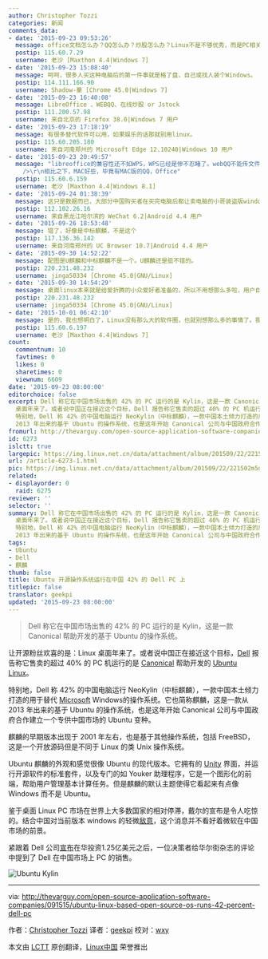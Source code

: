 ```yaml
---
author: Christopher Tozzi
categories: 新闻
comments_data:
- date: '2015-09-23 09:53:26'
  message: office文档怎么办？QQ怎么办？炒股怎么办？Linux不是不够优秀，而是PC相关的软件环境还不太令人满意
  postip: 115.60.7.29
  username: 老沙 [Maxthon 4.4|Windows 7]
- date: '2015-09-23 15:08:40'
  message: 呵呵，很多人买这种电脑后的第一件事就是格了盘，自己或找人装个Windows。
  postip: 114.111.166.90
  username: Shadow-華 [Chrome 45.0|Windows 7]
- date: '2015-09-23 16:40:08'
  message: LibreOffice 、WEBQQ、在线炒股 or Jstock
  postip: 111.200.57.98
  username: 来自北京的 Firefox 38.0|Windows 7 用户
- date: '2015-09-23 17:18:19'
  message: 有很多替代软件可以用，如果娱乐的话那就别用linux。
  postip: 115.60.205.180
  username: 来自河南郑州的 Microsoft Edge 12.10240|Windows 10 用户
- date: '2015-09-23 20:49:57'
  message: "libreoffice的兼容性还不如WPS，WPS已经是惨不忍睹了。webQQ不能传文件啊。你说再多的替代，也仅仅是最低限度的替代，当周围的人都用windows，都用office写文档，都用QQ讨论甚至传文件，也只能向他们妥协。<br
    />\r\n相比之下，MAC好些，毕竟有MAC版的QQ，Office"
  postip: 115.60.6.159
  username: 老沙 [Maxthon 4.4|Windows 8.1]
- date: '2015-09-24 01:38:39'
  message: 这只是数据而已，大部分中国购买者在买完电脑后都让卖电脑的小哥装盗版windows了
  postip: 112.102.26.16
  username: 来自黑龙江哈尔滨的 WeChat 6.2|Android 4.4 用户
- date: '2015-09-26 18:53:48'
  message: 错了，好像是中标麒麟，不是这个
  postip: 117.136.36.142
  username: 来自河南郑州的 UC Browser 10.7|Android 4.4 用户
- date: '2015-09-30 14:52:22'
  message: 配图是U麒麟和中标麒麟不是一个。U麒麟还是挺不错的。
  postip: 220.231.48.232
  username: jinga50334 [Chrome 45.0|GNU/Linux]
- date: '2015-09-30 14:54:29'
  message: 桌面linux本来就是给爱折腾的小众爱好者准备的，所以不用想那么多啦，用户自有替代方案而且乐在其中。
  postip: 220.231.48.232
  username: jinga50334 [Chrome 45.0|GNU/Linux]
- date: '2015-10-01 06:42:10'
  message: 是的，我也想明白了，Linux没有那么大的软件圈，也就别想那么多的事情了。我觉得做个开发平台挺好，写写代码，跑跑虚拟机，也就够了
  postip: 115.60.6.197
  username: 老沙 [Maxthon 4.4|Windows 7]
count:
  commentnum: 10
  favtimes: 0
  likes: 0
  sharetimes: 0
  viewnum: 6609
date: '2015-09-23 08:00:00'
editorchoice: false
excerpt: Dell 称它在中国市场出售的 42% 的 PC 运行的是 Kylin，这是一款 Canonical 帮助开发的基于 Ubuntu 的操作系统。  让开源粉丝欢喜的是：Linux
  桌面年来了。或者说中国正在接近这个目标，Dell 报告称它售卖的超过 40% 的 PC 机运行的是 Canonical 帮助开发的 Ubuntu Linux。
  特别地，Dell 称 42% 的中国电脑运行 NeoKylin（中标麒麟），一款中国本土倾力打造的用于替代 Microsoft Windows的操作系统。它也简称麒麟，这是一款从
  2013 年出来的基于 Ubuntu 的操作系统，也是这年开始 Canonical 公司与中国政府合作建立一个专供中国市场的 Ubu
fromurl: http://thevarguy.com/open-source-application-software-companies/091515/ubuntu-linux-based-open-source-os-runs-42-percent-dell-pc
id: 6273
islctt: true
largepic: https://img.linux.net.cn/data/attachment/album/201509/22/221502m5nqye5mne59z4ky.png
url: /article-6273-1.html
pic: https://img.linux.net.cn/data/attachment/album/201509/22/221502m5nqye5mne59z4ky.png.thumb.jpg
related:
- displayorder: 0
  raid: 6275
reviewer: ''
selector: ''
summary: Dell 称它在中国市场出售的 42% 的 PC 运行的是 Kylin，这是一款 Canonical 帮助开发的基于 Ubuntu 的操作系统。  让开源粉丝欢喜的是：Linux
  桌面年来了。或者说中国正在接近这个目标，Dell 报告称它售卖的超过 40% 的 PC 机运行的是 Canonical 帮助开发的 Ubuntu Linux。
  特别地，Dell 称 42% 的中国电脑运行 NeoKylin（中标麒麟），一款中国本土倾力打造的用于替代 Microsoft Windows的操作系统。它也简称麒麟，这是一款从
  2013 年出来的基于 Ubuntu 的操作系统，也是这年开始 Canonical 公司与中国政府合作建立一个专供中国市场的 Ubu
tags:
- Ubuntu
- Dell
- 麒麟
thumb: false
title: Ubuntu 开源操作系统运行在中国 42% 的 Dell PC 上
titlepic: false
translator: geekpi
updated: '2015-09-23 08:00:00'
---
```



> 
> Dell 称它在中国市场出售的 42% 的 PC 运行的是 Kylin，这是一款 Canonical 帮助开发的基于 Ubuntu 的操作系统。
> 
> 
> 


让开源粉丝欢喜的是：Linux 桌面年来了。或者说中国正在接近这个目标，[Dell](http://dell.com/) 报告称它售卖的超过 40% 的 PC 机运行的是 [Canonical](http://canonical.com/) 帮助开发的 [Ubuntu Linux](http://ubuntu.com/)。


特别地，Dell 称 42% 的中国电脑运行 NeoKylin（中标麒麟），一款中国本土倾力打造的用于替代 [Microsoft](http://microsoft.com/) Windows的操作系统。它也简称麒麟，这是一款从 2013 年出来的基于 Ubuntu 的操作系统，也是这年开始 Canonical 公司与中国政府合作建立一个专供中国市场的 Ubuntu 变种。


麒麟的早期版本出现于 2001 年左右，也是基于其他操作系统，包括 FreeBSD，这是一个开放源码但是不同于 Linux 的类 Unix 操作系统。


Ubuntu 麒麟的外观和感觉很像 Ubuntu 的现代版本。它拥有的 [Unity](http://unity.ubuntu.com/) 界面，并运行开源软件的标准套件，以及专门的如 Youker 助理程序，它是一个图形化的前端，帮助用户管理基本计算任务。但是麒麟的默认主题使得它看起来有点像 Windows 而不是 Ubuntu。


鉴于桌面 Linux PC 市场在世界上大多数国家的相对停滞，戴尔的宣布是令人吃惊的。结合中国对当前版本 windows 的轻微[敌意](http://www.wsj.com/articles/windows-8-faces-new-criticism-in-china-1401882772)，这个消息并不看好着微软在中国市场的前景。


紧跟着 Dell 公司[宣布](http://thevarguy.com/business-technology-solution-sales/091415/dell-125-million-directed-china-jobs-new-business-and-innovation)在华投资1.25亿美元之后，一位决策者给华尔街杂志的评论中提到了 Dell 在中国市场上 PC 的销售。


![Ubuntu Kylin](/data/attachment/album/201509/22/221502m5nqye5mne59z4ky.png)




---


via: <http://thevarguy.com/open-source-application-software-companies/091515/ubuntu-linux-based-open-source-os-runs-42-percent-dell-pc>


作者：[Christopher Tozzi](http://thevarguy.com/author/christopher-tozzi) 译者：[geekpi](https://github.com/geeekpi) 校对：[wxy](https://github.com/wxy)


本文由 [LCTT](https://github.com/LCTT/TranslateProject) 原创翻译，[Linux中国](https://linux.cn/) 荣誉推出